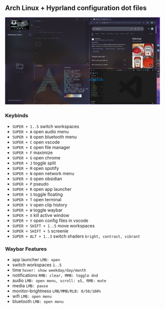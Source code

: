 ## Arch Linux + Hyprland configuration dot files

![screenshot](image.png)

### Keybinds
- `SUPER + 1..5` switch workspaces
- `SUPER + A` open audio menu
- `SUPER + B` open bluetooth menu
- `SUPER + C` open vscode
- `SUPER + E` open file manager
- `SUPER + F` maximize
- `SUPER + G` open chrome
- `SUPER + J` toggle split
- `SUPER + M` open spotify
- `SUPER + N` open network menu
- `SUPER + O` open obsidian
- `SUPER + P` pseudo
- `SUPER + R` open app launcher
- `SUPER + S` toggle floating
- `SUPER + T` open terminal
- `SUPER + V` open clip history
- `SUPER + W` toggle waybar
- `SUPER + X` kill active window
- `SUPER + Y` open config files in vscode
- `SUPER + SHIFT + 1..5` move workspaces
- `SUPER + SHIFT + S` screenie
- `SUPER + ALT + 1..3` switch shaders `bright, contrast, vibrant`

### Waybar Features
- app launcher `LMB: open`
- switch workspaces `1..5`
- time `hover: show weekday/day/month`
- notifications `RMB: clear, MMB: toggle dnd`
- audio `LMB: open menu, scroll: ±5, RMB: mute`
- media `LMB: pause`
- monitor-brightness `LMB/MMB/RLB: 0/50/100%`
- wifi `LMB: open menu`
- bluetooth `LMB: open menu`